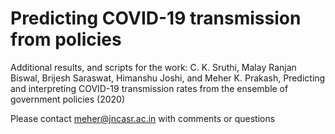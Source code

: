 # Predicting COVID-19 transmission from policies
Additional results, and scripts for the work: C. K. Sruthi, Malay Ranjan Biswal, Brijesh Saraswat, Himanshu Joshi, and Meher K. Prakash, Predicting and interpreting COVID-19 transmission rates from the ensemble of government policies (2020)

Please contact meher@jncasr.ac.in with comments or questions

